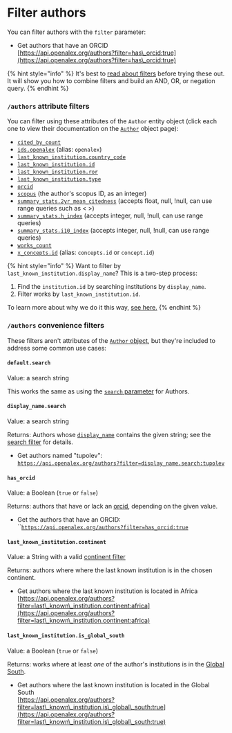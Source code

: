 # Filter authors

You can filter authors with the `filter` parameter:

* Get authors that have an ORCID\
  [https://api.openalex.org/authors?filter=has\_orcid:true](https://api.openalex.org/authors?filter=has\_orcid:true)

{% hint style="info" %}
It's best to [read about filters](broken-reference) before trying these out. It will show you how to combine filters and build an AND, OR, or negation query.
{% endhint %}

### `/authors` attribute filters

You can filter using these attributes of the `Author` entity object (click each one to view their documentation on the [`Author`](broken-reference) object page):

* [`cited_by_count`](broken-reference)
* [`ids.openalex`](broken-reference) (alias: `openalex`)
* [`last_known_institution.country_code`](broken-reference)
* [`last_known_institution.id`](broken-reference)
* [`last_known_institution.ror`](broken-reference)
* [`last_known_institution.type`](broken-reference)
* [`orcid`](broken-reference)
* [`scopus`](broken-reference) (the author's scopus ID, as an integer)
* [`summary_stats.2yr_mean_citedness`](broken-reference) (accepts float, null, !null, can use range queries such as < >)
* [`summary_stats.h_index`](broken-reference) (accepts integer, null, !null, can use range queries)
* [`summary_stats.i10_index`](broken-reference) (accepts integer, null, !null, can use range queries)
* [`works_count`](broken-reference)
* [`x_concepts.id`](broken-reference) (alias: `concepts.id` or `concept.id`)

{% hint style="info" %}
Want to filter by `last_known_institution.display_name`? This is a two-step process:

1. Find the `institution.id` by searching institutions by `display_name`.
2. Filter works by `last_known_institution.id`.

To learn more about why we do it this way, [see here.](../search/search-works.md#why-cant-i-search-by-name-of-related-entity-author-name-institution-name-etc.)
{% endhint %}

### `/authors` convenience filters

These filters aren't attributes of the [`Author` object](broken-reference), but they're included to address some common use cases:

#### `default.search`

Value: a search string

This works the same as using the [`search` parameter](../search/search-authors.md#search-authors) for Authors.

#### `display_name.search`

Value: a search string

Returns: Authors whose [`display_name`](broken-reference) contains the given string; see the [search filter](../search/search-authors.md#search-a-specific-field) for details.

* Get authors named "tupolev":\
  [`https://api.openalex.org/authors?filter=display_name.search:tupolev`](https://api.openalex.org/authors?filter=display\_name.search:tupolev)

#### `has_orcid`

Value: a Boolean (`true` or `false`)

Returns: authors that have or lack an [orcid](broken-reference), depending on the given value.

* Get the authors that have an ORCID:\
  \`\`[`https://api.openalex.org/authors?filter=has_orcid:true`](https://api.openalex.org/authors?filter=has\_orcid:true)

#### `last_known_institution.continent`

Value: a String with a valid [continent filter](../../the-data/geo/continents.md#filter-by-continent)

Returns: authors where where the last known institution is in the chosen continent.

* Get authors where the last known institution is located in Africa\
  [https://api.openalex.org/authors?filter=last\_known\_institution.continent:africa](https://api.openalex.org/authors?filter=last\_known\_institution.continent:africa)

#### `last_known_institution.is_global_south`

Value: a Boolean (`true` or `false`)

Returns: works where at least _one_ of the author's institutions is in the [Global South](../../the-data/geo/regions.md#global-south).

* Get authors where the last known institution is located in the Global South\
  [https://api.openalex.org/authors?filter=last\_known\_institution.is\_global\_south:true](https://api.openalex.org/authors?filter=last\_known\_institution.is\_global\_south:true)
